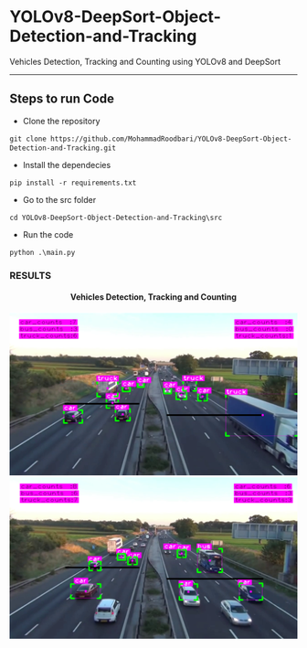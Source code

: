 # YOLOv8-DeepSort-Object-Detection-and-Tracking
Vehicles Detection, Tracking and Counting using YOLOv8 and DeepSort

---

## Steps to run Code

- Clone the repository
```
git clone https://github.com/MohammadRoodbari/YOLOv8-DeepSort-Object-Detection-and-Tracking.git
```
- Install the dependecies
```
pip install -r requirements.txt
```
- Go to the src folder
```
cd YOLOv8-DeepSort-Object-Detection-and-Tracking\src
```
- Run the code
```
python .\main.py
```
### RESULTS

<H4 align="center">
Vehicles Detection, Tracking and Counting </H4>

<img src="./screenshots/fig_1.png">

<img src="./screenshots/fig_2.png">
